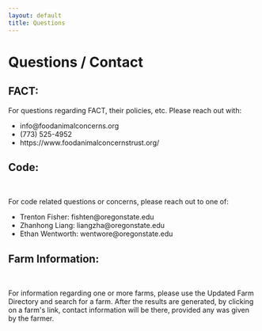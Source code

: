 ```yaml
---
layout: default
title: Questions
---
```

# Questions / Contact
<div>
    <h2>FACT:​</h2>
    <p>For questions regarding FACT, their policies, etc. Please reach out with:</p>
    <ul>
        <li>info@foodanimalconcerns.org</li>
        <li>(773) 525-4952</li>
        <li>https://www.foodanimalconcernstrust.org/</li>
    </ul>
    <h2>Code:</h2>​
    <p>For code related questions or concerns, please reach out to one of:</p>
    <ul>
        <li>Trenton Fisher: fishten@oregonstate.edu​</li>
        <li>Zhanhong Liang​: liangzha@oregonstate.edu​​</li>
        <li>Ethan Wentworth​: wentwore@oregonstate.edu​​</li>
    </ul>
    <h2>Farm Information:</h2>​
    <p>For information regarding one or more farms, please use the Updated Farm Directory and search for a farm. After the results are generated, by clicking on a farm's link, contact information will be there, provided any was given by the farmer.</p>
</div>

